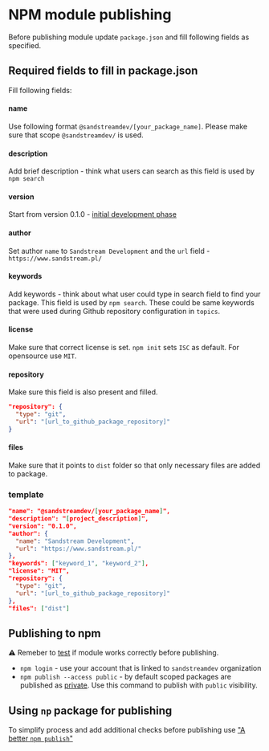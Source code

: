 # NPM module publishing

Before publishing module update `package.json` and fill following fields as specified.

## Required fields to fill in package.json

Fill following fields:

#### name

Use following format `@sandstreamdev/[your_package_name]`. Please make sure that scope `@sandstreamdev/` is used.

#### description

Add brief description - think what users can search as this field is used by `npm search`

#### version

Start from version 0.1.0 - [initial development phase](https://semver.org/#how-should-i-deal-with-revisions-in-the-0yz-initial-development-phase)

#### author

Set author `name` to `Sandstream Development` and the `url` field - `https://www.sandstream.pl/`

#### keywords

Add keywords - think about what user could type in search field to find your package. This field is used by `npm search`. These could be same keywords that were used during Github repository configuration in `topics`.

#### license

Make sure that correct license is set. `npm init` sets `ISC` as default. For opensource use `MIT`.

#### repository

Make sure this field is also present and filled.

```json
"repository": {
  "type": "git",
  "url": "[url_to_github_package_repository]"
}
```

#### files

Make sure that it points to `dist` folder so that only necessary files are added to package.

### template

```json
"name": "@sandstreamdev/[your_package_name]",
"description": "[project_description]",
"version": "0.1.0",
"author": {
  "name": "Sandstream Development",
  "url": "https://www.sandstream.pl/"
},
"keywords": ["keyword_1", "keyword_2"],
"license": "MIT",
"repository": {
  "type": "git",
  "url": "[url_to_github_package_repository]"
},
"files": ["dist"]
```

## Publishing to npm

:warning: Remeber to [test](./npm-module-testing) if module works correctly before publishing.

* `npm login` - use your account that is linked to `sandstreamdev` organization
* `npm publish --access public` - by default scoped packages are published as [private](https://docs.npmjs.com/creating-and-publishing-scoped-public-packages#publishing-scoped-public-packages). Use this command to publish with `public` visibility.

## Using `np` package for publishing

To simplify process and add additional checks before publishing use ["A better `npm publish`"](https://github.com/sindresorhus/np)
